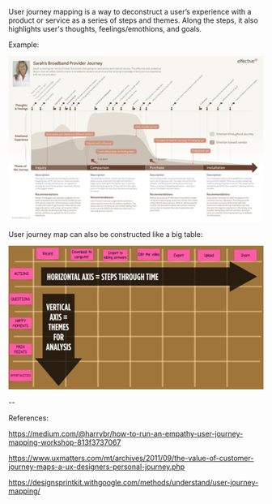 User journey mapping is a way to deconstruct a user’s experience with a product or service as a series of steps and themes. Along the steps, it also highlights user's thoughts, feelings/emothions, and goals. 

Example:

![User Journey 1](/images/user-journey-1.jpg)

User journey map can also be constructed like a big table:

![User Journey 3](/images/user-journey-3.png)

--

References:

https://medium.com/@harrybr/how-to-run-an-empathy-user-journey-mapping-workshop-813f3737067

https://www.uxmatters.com/mt/archives/2011/09/the-value-of-customer-journey-maps-a-ux-designers-personal-journey.php

https://designsprintkit.withgoogle.com/methods/understand/user-journey-mapping/
